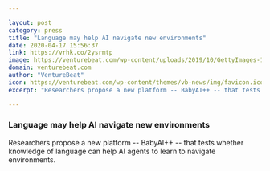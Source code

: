 ```yaml
---

layout: post
category: press
title: "Language may help AI navigate new environments"
date: 2020-04-17 15:56:37
link: https://vrhk.co/2ysrmtp
image: https://venturebeat.com/wp-content/uploads/2019/10/GettyImages-1073802514-e1582219406331.jpg?w=1200&strip=all
domain: venturebeat.com
author: "VentureBeat"
icon: https://venturebeat.com/wp-content/themes/vb-news/img/favicon.ico
excerpt: "Researchers propose a new platform -- BabyAI++ -- that tests whether knowledge of language can help AI agents to learn to navigate environments."

---
```


### Language may help AI navigate new environments

Researchers propose a new platform -- BabyAI++ -- that tests whether knowledge of language can help AI agents to learn to navigate environments.